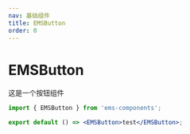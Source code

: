 ```yaml
---
nav: 基础组件
title: EMSButton
order: 0
---
```


# EMSButton

这是一个按钮组件

```jsx
import { EMSButton } from 'ems-components';

export default () => <EMSButton>test</EMSButton>;
```
